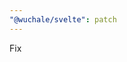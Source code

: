 ```yaml
---
"@wuchale/svelte": patch
---
```


Fix <script module>s and .svelte.js files not using current locale in SSR

